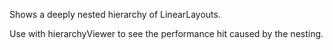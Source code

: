 Shows a deeply nested hierarchy of LinearLayouts.

Use with hierarchyViewer to see the performance hit caused by the nesting.
